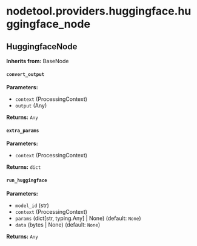 # nodetool.providers.huggingface.huggingface_node

## HuggingfaceNode

**Inherits from:** BaseNode


#### `convert_output`

**Parameters:**

- `context` (ProcessingContext)
- `output` (Any)

**Returns:** `Any`

#### `extra_params`

**Parameters:**

- `context` (ProcessingContext)

**Returns:** `dict`

#### `run_huggingface`

**Parameters:**

- `model_id` (str)
- `context` (ProcessingContext)
- `params` (dict[str, typing.Any] | None) (default: `None`)
- `data` (bytes | None) (default: `None`)

**Returns:** `Any`

